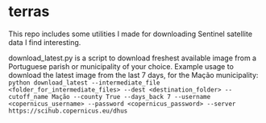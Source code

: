 # terras

This repo includes some utilities I made for downloading Sentinel satellite data I find interesting.

download_latest.py is a script to download freshest available image from a Portuguese parish or municipality of your choice. Example usage to download the latest image from the last 7 days, for the Mação municipality:
```python download_latest --intermediate_file <folder_for_intermediate_files> --dest <destination_folder> --cutoff_name Mação --county True --days_back 7 --username <copernicus_username> --password <copernicus_password> --server https://scihub.copernicus.eu/dhus```
